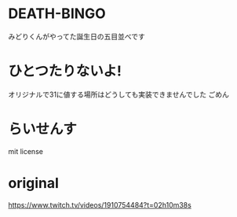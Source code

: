 # DEATH-BINGO
みどりくんがやってた誕生日の五目並べです
# ひとつたりないよ!
オリジナルで31に値する場所はどうしても実装できませんでした ごめん
# らいせんす
mit license
# original
https://www.twitch.tv/videos/1910754484?t=02h10m38s
